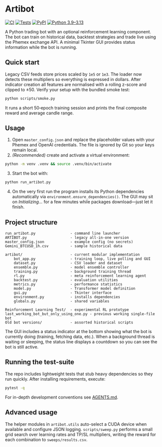 # Artibot

[![CI](https://img.shields.io/badge/CI-none-lightgrey)](#)
[![Tests](https://img.shields.io/badge/tests-manual-orange)](#)
[![PyPI](https://img.shields.io/badge/PyPI-n/a-lightgrey)](#)
[![Python 3.9–3.13](https://img.shields.io/badge/python-3.9--3.13-blue)](#)

A Python trading bot with an optional reinforcement learning component. The bot can train on historical data, backtest strategies and trade live using the Phemex exchange API. A minimal Tkinter GUI provides status information while the bot is running.

## Quick start

Legacy CSV feeds store prices scaled by `1e5` or `1e3`. The loader now detects these multipliers so everything is expressed in dollars. After indicator creation all features are normalised with a rolling z-score and clipped to ±50. Verify your setup with the bundled smoke test:

```bash
python scripts/smoke.py
```

It runs a short 50‑epoch training session and prints the final composite reward and average candle range.

## Usage

1. Open `master_config.json` and replace the placeholder values with your Phemex
   and OpenAI credentials. The file is ignored by Git so your keys remain local.
2. *(Recommended)* create and activate a virtual environment:

```bash
python -m venv .venv && source .venv/bin/activate
```

3. Start the bot with:

```bash
python run_artibot.py
```

4. On the very first run the program installs its Python dependencies automatically via `environment.ensure_dependencies()`. The GUI may sit on *Initializing…* for a few minutes while packages download—just let it finish.


## Project structure

```
run_artibot.py                - command line launcher
ARTIBOT.py                    - legacy all-in-one version
master_config.json            - example config (no secrets)
Gemini_BTCUSD_1h.csv          - sample historical data

artibot/                      - current modular implementation
    bot_app.py                - training loop, live polling and GUI
    dataset.py                - CSV loader and dataset
    ensemble.py               - model ensemble controller
    training.py               - background training thread
    rl.py                     - meta reinforcement learning agent
    backtest.py               - evaluation utilities
    metrics.py                - performance statistics
    model.py                  - Transformer model definition
    gui.py                    - Tkinter interface
    environment.py            - installs dependencies
    globals.py                - shared variables

Reinforcement Learning Test/  - experimental RL prototype
last_working_bot_but_only_using_one.py - previous working single-file bot
Old bot versions/             - assorted historical scripts
```

The GUI includes a status indicator at the bottom showing what the bot is currently doing (training, fetching data, etc.). When a background thread is waiting or sleeping, the status line displays a countdown so you can see the bot is still active.

## Running the test-suite

The repo includes lightweight tests that stub heavy dependencies so they run quickly. After installing requirements, execute:

```bash
pytest -q
```

For in-depth development conventions see [AGENTS.md](AGENTS.md).

## Advanced usage

The helper modules in `artibot.utils` auto-select a CUDA device when
available and configure JSON logging.  `scripts/sweep.py` performs a small
grid search over learning rates and TP/SL multipliers, writing the reward for
each combination to `sweeps/results.csv`.
